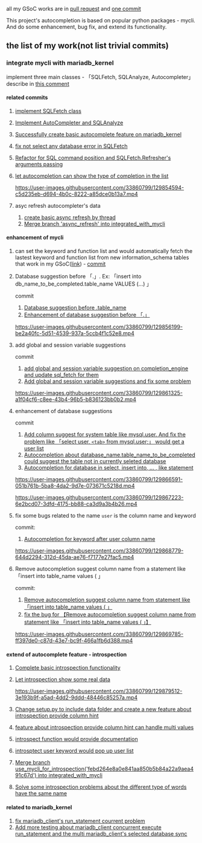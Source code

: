 all my GSoC works are in [pull request](https://github.com/MariaDB/mariadb_kernel/pull/29/commits) and [one commit](https://github.com/MariaDB/server/commit/768c51880a5aa6d25d4c0fe7de7a88561ff46422)

This project's autocompletion is based on popular python packages - mycli. And do some enhancement, bug fix, and extend its functionality.

## the list of my work(not list trivial commits)

### integrate mycli with mariadb_kernel
implement three main classes - 「SQLFetch, SQLAnalyze, Autocompleter」 describe in [this comment](https://github.com/MariaDB/mariadb_kernel/pull/29#issuecomment-872046209)
#### related commits
1. [implement SQLFetch class](https://github.com/MariaDB/mariadb_kernel/pull/29/commits/f41c29ee5f3625e98c8b5fa382cca18d1def2eee)
2. [Implement AutoCompleter and SQLAnalyze](https://github.com/MariaDB/mariadb_kernel/pull/29/commits/1e7e06f3fe368aea2019c02ceb25dbd3dbf24bad)
3. [Successfully create basic autocomplete feature on mariadb_kernel](https://github.com/MariaDB/mariadb_kernel/pull/29/commits/a237724b921652a4a2321a6d123afff438946e1b)
4. [fix not select any database error in SQLFetch](https://github.com/MariaDB/mariadb_kernel/pull/29/commits/9884b711828042269054fb3ba7d1e0d20f331c23)
5. [Refactor for SQL command position and SQLFetch.Refresher's arguments passing](https://github.com/MariaDB/mariadb_kernel/pull/29/commits/1dac33b7169956eea8ee494eff9cc419c69e63b8)
6. [let autocompletion can show the type of completion in the list](https://github.com/MariaDB/mariadb_kernel/pull/29/commits/9141aee44cec373048f491e0dfe6975d5d9550fd)
   
   https://user-images.githubusercontent.com/33860799/129854594-c5d235eb-d694-4b0c-8222-a85dce0b13a7.mp4
7. asyc refresh autocompleter's data
    1. [create basic async refresh by thread
](https://github.com/MariaDB/mariadb_kernel/pull/29/commits/178fc979a670e28e8171e33df9c00e6deca8b5a2)
    2. [Merge branch 'async_refresh' into integrated_with_mycli](https://github.com/MariaDB/mariadb_kernel/pull/29/commits/05f62b39140fb5de6d150c407d7d69615d38c703)

#### enhancement of mycli
1. can set the keyword and function list and would automatically fetch the lastest keyword and function list from new information_schema tables that work in my GSoC([link](https://github.com/MariaDB/server/commit/768c51880a5aa6d25d4c0fe7de7a88561ff46422)) -
    [commit](https://github.com/MariaDB/mariadb_kernel/pull/29/commits/9a01a4ec0ff7ae5dc0271b7342c16700bfccf1a1)
2. Database suggestion before 「.」. Ex: 「insert into db_name_to_be_completed.table_name VALUES (...) 」
    
    commit
    1. [Database suggestion before .table_name
](https://github.com/MariaDB/mariadb_kernel/pull/29/commits/8b04cf6f96b87239bf435a899287fa898d9a983a)
    2. [Enhancement of database suggestion before 「.」
](https://github.com/MariaDB/mariadb_kernel/pull/29/commits/f673cdcdee885bac4bcc0e27881bc4ab6e6b0ef6)
   
   https://user-images.githubusercontent.com/33860799/129856199-be2a40fc-5d51-4539-937a-5ccb4f1c52e8.mp4
3. add global and session variable suggestions
    
    commit
    1. [add global and session variable suggestion on completion_engine and update sql_fetch for them](https://github.com/MariaDB/mariadb_kernel/pull/29/commits/ce111a05a744772d7cd3e6a9e42acc6c9870cb2c)
    2. [Add global and session variable suggestions and fix some problem](https://github.com/MariaDB/mariadb_kernel/pull/29/commits/1984d90b1247b0eb325f76dfc5a3f7e93ca71eae)

   https://user-images.githubusercontent.com/33860799/129861325-a1f04cf6-c8ee-43b4-96b5-b836123bb0b2.mp4
4. enhancement of database suggestions
    
    commit
    1. [Add column suggest for system table like mysql.user. And fix the problem like 「select user, `<tab>` from mysql.user;」 would get a user list](https://github.com/MariaDB/mariadb_kernel/pull/29/commits/4430709f81d77a0ea6427e9bbd03fd40807415d7)
    2. [Autocompletion about database_name.table_name_to_be_completed could suggest the table not in currently seleted database](https://github.com/MariaDB/mariadb_kernel/pull/29/commits/2831635f7db6ee6b19bd4f9edde6f917a9e7aa38)
    3. [Autocompletion for database in select, insert into, ... , like statement
](https://github.com/MariaDB/mariadb_kernel/pull/29/commits/58ba70d856eef31d18492d7deb3919cebd0d384f)

   https://user-images.githubusercontent.com/33860799/129866591-051b761b-5ba8-4da2-9d7e-073671c5218d.mp4
   
   https://user-images.githubusercontent.com/33860799/129867223-6e2bcd07-3dfd-4175-bb88-ca3d9a3b4b26.mp4
5. fix some bugs related to the name `user` is the column name and keyword
    
    commit:
    1. [Autocompletion for keyword after user column name](https://github.com/MariaDB/mariadb_kernel/pull/29/commits/9c9a8e6fd718c6cfd323ad0ddec1ec550f28cf44)

   https://user-images.githubusercontent.com/33860799/129868779-644d2294-312d-45da-ae76-f7177e27fac5.mp4
6. Remove autocompletion suggest column name from a statement like 「insert into table_name values (<tab> 」
    
   commit:
    1. [Remove autocompletion suggest column name from statement like 「insert into table_name values (<tab> 」](https://github.com/MariaDB/mariadb_kernel/pull/29/commits/baaad7cb10532ab80a167a4f15b662557141d36f)
    2. [fix the bug for 【Remove autocompletion suggest column name from statement like 「insert into table_name values (<tab> 」】](https://github.com/MariaDB/mariadb_kernel/pull/29/commits/635a90e0df613ebca0e0045889a4701d94df4f77)
   
   https://user-images.githubusercontent.com/33860799/129869785-ff397de0-c87d-43e7-bc9f-466a1fb6d388.mp4
#### extend of autocomplete feature - introspection
1. [Complete basic introspection functionality](https://github.com/MariaDB/mariadb_kernel/pull/29/commits/dc288c7706fdc35de968c8fce7d94d5092de3e3f)
2. [Let introspection show some real data](https://github.com/MariaDB/mariadb_kernel/pull/29/commits/b0215f8ef5bde1503739d90cfa7114507e9bb72f)

   https://user-images.githubusercontent.com/33860799/129879512-3e193b9f-a5ad-4dd2-9ddd-48446c85257a.mp4
3. [Change setup.py to include data folder and create a new feature about introspection provide column hint](https://github.com/MariaDB/mariadb_kernel/pull/29/commits/febd264e8a0e841aa850b5b84a22a9aea491c67d)
4. [feature about introspection provide column hint can handle multi values](https://github.com/MariaDB/mariadb_kernel/pull/29/commits/6bbbc123eb8ccef941411189c96a5afb8df87e45#diff-ba5fa5711361ceaf463bbfa8cf4a50b081727b471364ca32c88e8ac35b06c439R102)
5. [introspect function would provide documentation
](https://github.com/MariaDB/mariadb_kernel/pull/29/commits/c3dc53100c518b9bd70792163c87a2fbadf98ba7)
6. [introsptect user keyword would pop up user list
](https://github.com/MariaDB/mariadb_kernel/pull/29/commits/5f92f1824908cbba011c39dbf3ec7601f8d82df5)
7. [Merge branch use_mycli_for_introspection('febd264e8a0e841aa850b5b84a22a9aea491c67d') into integrated_with_mycli](https://github.com/MariaDB/mariadb_kernel/pull/29/commits/ddd84aea11645f8d2996d64758d333deb72ccd6e)
8. [Solve some introspection problems about the different type of words have the same name](https://github.com/MariaDB/mariadb_kernel/pull/29/commits/811c6dc1824b0e2c28e8399907801409c8a77e0e)

#### related to mariadb_kernel
1. [fix mariadb_client's run_statement courrent problem](https://github.com/MariaDB/mariadb_kernel/pull/29/commits/8abef4f116d0b3c0e899a4141b86312b2d69f2a7)
2. [Add more testing about mariadb_client concurrent execute run_statement and the multi mariadb_client's selected database sync](https://github.com/MariaDB/mariadb_kernel/pull/29/commits/3523bcdcb2a2697b986e0f3e09e7cc84f2ee7e09)

